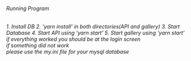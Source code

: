<H6>Running Program<h6/>
1. Install DB
2. 'yarn install' in both directories(API and gallery)
3. Start Database
4. Start API using 'yarn start'
5. Start gallery using 'yarn start'<br>
if everything worked you should be at the login screen<br>
if something did not work<br>
please use the my.ini file for your mysql database<br>
